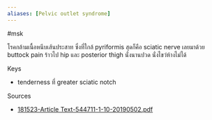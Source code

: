 ```yaml
---
aliases: [Pelvic outlet syndrome]
---
```

#msk 

โรคกล้ามเนื้อหนีบเส้นประสาท ซึ่งที่ใกล้ pyriformis สุดก็คือ sciatic nerve เลยมาด้วย buttock pain ร้าวไป hip และ posterior thigh นั่งนานปวด นั่งไขว่ห้างไม่ได้

Keys
- tenderness ที่ greater sciatic notch


Sources
- [181523-Article Text-544711-1-10-20190502.pdf](file:///C:/Users/trira/Downloads/181523-Article%20Text-544711-1-10-20190502.pdf)